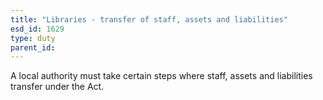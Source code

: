 ```yaml
---
title: "Libraries - transfer of staff, assets and liabilities"
esd_id: 1629
type: duty
parent_id:  
---
```


A local authority must take certain steps where staff, assets and liabilities transfer under the Act.

